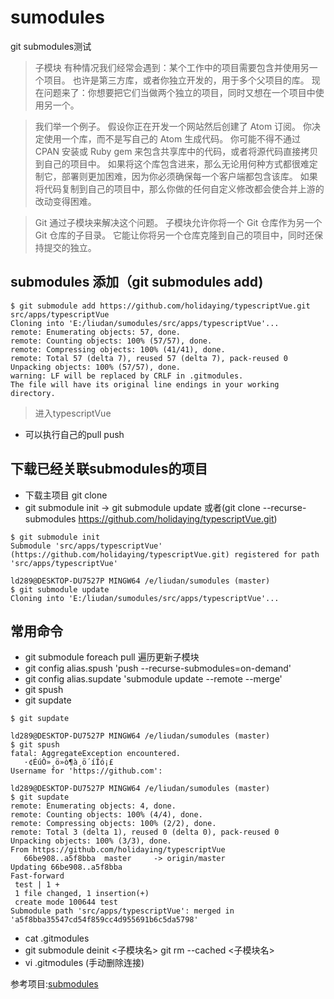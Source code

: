 # sumodules
git submodules测试
> 子模块
有种情况我们经常会遇到：某个工作中的项目需要包含并使用另一个项目。 也许是第三方库，或者你独立开发的，用于多个父项目的库。 现在问题来了：你想要把它们当做两个独立的项目，同时又想在一个项目中使用另一个。

> 我们举一个例子。 假设你正在开发一个网站然后创建了 Atom 订阅。 你决定使用一个库，而不是写自己的 Atom 生成代码。 你可能不得不通过 CPAN 安装或 Ruby gem 来包含共享库中的代码，或者将源代码直接拷贝到自己的项目中。 如果将这个库包含进来，那么无论用何种方式都很难定制它，部署则更加困难，因为你必须确保每一个客户端都包含该库。 如果将代码复制到自己的项目中，那么你做的任何自定义修改都会使合并上游的改动变得困难。

> Git 通过子模块来解决这个问题。 子模块允许你将一个 Git 仓库作为另一个 Git 仓库的子目录。 它能让你将另一个仓库克隆到自己的项目中，同时还保持提交的独立。

## submodules 添加（git submodules add)
```
$ git submodule add https://github.com/holidaying/typescriptVue.git src/apps/typescriptVue
Cloning into 'E:/liudan/sumodules/src/apps/typescriptVue'...
remote: Enumerating objects: 57, done.
remote: Counting objects: 100% (57/57), done.
remote: Compressing objects: 100% (41/41), done.
remote: Total 57 (delta 7), reused 57 (delta 7), pack-reused 0
Unpacking objects: 100% (57/57), done.
warning: LF will be replaced by CRLF in .gitmodules.
The file will have its original line endings in your working directory.
```
> 进入typescriptVue

+ 可以执行自己的pull push

## 下载已经关联submodules的项目 
+ 下载主项目 git clone
+ git submodule init -> git submodule update  或者(git clone --recurse-submodules https://github.com/holidaying/typescriptVue.git)

```
$ git submodule init
Submodule 'src/apps/typescriptVue' (https://github.com/holidaying/typescriptVue.git) registered for path 'src/apps/typescriptVue'

ld289@DESKTOP-DU7527P MINGW64 /e/liudan/sumodules (master)
$ git submodule update
Cloning into 'E:/liudan/sumodules/src/apps/typescriptVue'...

```

## 常用命令
+ git submodule foreach pull 遍历更新子模块
+ git config alias.spush 'push --recurse-submodules=on-demand'
+ git config alias.supdate 'submodule update --remote --merge'
+ git spush
+ git supdate
```
$ git supdate

ld289@DESKTOP-DU7527P MINGW64 /e/liudan/sumodules (master)
$ git spush
fatal: AggregateException encountered.
   ·¢ÉúÒ»¸ö»ò¶à¸ö´íÎó¡£
Username for 'https://github.com':

ld289@DESKTOP-DU7527P MINGW64 /e/liudan/sumodules (master)
$ git supdate
remote: Enumerating objects: 4, done.
remote: Counting objects: 100% (4/4), done.
remote: Compressing objects: 100% (2/2), done.
remote: Total 3 (delta 1), reused 0 (delta 0), pack-reused 0
Unpacking objects: 100% (3/3), done.
From https://github.com/holidaying/typescriptVue
   66be908..a5f8bba  master     -> origin/master
Updating 66be908..a5f8bba
Fast-forward
 test | 1 +
 1 file changed, 1 insertion(+)
 create mode 100644 test
Submodule path 'src/apps/typescriptVue': merged in 'a5f8bba35547cd54f859cc4d955691b6c5da5798'
```
+ cat .gitmodules
+ git submodule deinit <子模块名> git rm --cached <子模块名>
+ vi .gitmodules (手动删除连接)

参考项目:[submodules](https://github.com/holidaying/sumodules)